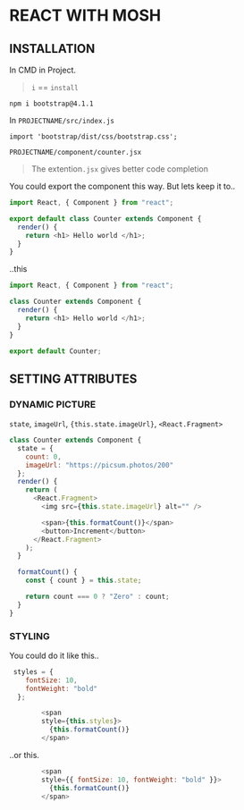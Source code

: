 # REACT WITH MOSH

## INSTALLATION

In CMD in Project.

> `i` == `install`

```
npm i bootstrap@4.1.1
```

In `PROJECTNAME/src/index.js`

```
import 'bootstrap/dist/css/bootstrap.css';
```

`PROJECTNAME/component/counter.jsx`

> The extention`.jsx` gives better code completion

You could export the component this way. But lets keep it to..

```Javascript
import React, { Component } from "react";

export default class Counter extends Component {
  render() {
    return <h1> Hello world </h1>;
  }
}
```

..this

```Javascript
import React, { Component } from "react";

class Counter extends Component {
  render() {
    return <h1> Hello world </h1>;
  }
}

export default Counter;
```

## SETTING ATTRIBUTES

### DYNAMIC PICTURE

`state`, `imageUrl`, `{this.state.imageUrl}`, `<React.Fragment>`

```JavaScript
class Counter extends Component {
  state = {
    count: 0,
    imageUrl: "https://picsum.photos/200"
  };
  render() {
    return (
      <React.Fragment>
        <img src={this.state.imageUrl} alt="" />

        <span>{this.formatCount()}</span>
        <button>Increment</button>
      </React.Fragment>
    );
  }

  formatCount() {
    const { count } = this.state;

    return count === 0 ? "Zero" : count;
  }
}
```

### STYLING

You could do it like this..

```Javascript
 styles = {
    fontSize: 10,
    fontWeight: "bold"
  };
```

```Javascript
        <span
        style={this.styles}>
          {this.formatCount()}
        </span>
```

..or this.

```Javascript
        <span
        style={{ fontSize: 10, fontWeight: "bold" }}>
          {this.formatCount()}
        </span>
```

```

```
